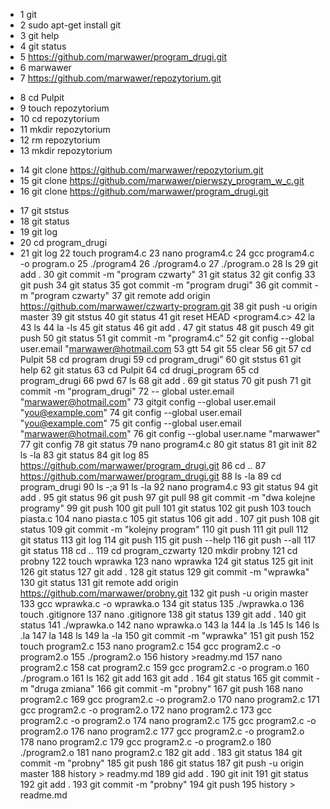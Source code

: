 *    1  git
*    2  sudo apt-get install git
*    3  git help
*    4  git status
*    5  https://github.com/marwawer/program_drugi.git
*    6  marwawer
*    7  https://github.com/marwawer/repozytorium.git
+    8  cd Pulpit
+    9  touch repozytorium
+   10  cd repozytorium
+   11  mkdir repozytorium
+   12  rm repozytorium
+   13  mkdir repozytorium
*   14  git clone https://github.com/marwawer/repozytorium.git
*   15  git clone https://github.com/marwawer/pierwszy_program_w_c.git
*   16  git clone https://github.com/marwawer/program_drugi.git
-   17  git ststus
-   18  git status
-   19  git log
-   20  cd program_drugi
-   21  git log
   22  touch program4.c
   23  nano program4.c
   24  gcc program4.c -o program.o
   25  ./program4
   26  ./program4.o
   27  ./program.o
   28  ls
   29  git add .
   30  git commit -m "program czwarty"
   31  git status
   32  git config
   33  git push
   34  git status
   35  got commit -m "program drugi"
   36  git commit -m "program czwarty"
   37  git remote add origin https://github.com/marwawer/czwarty-program.git
   38  git push -u origin master
   39  git ststus
   40  git status
   41  git reset HEAD <program4.c>
   42  la
   43  ls
   44  la -ls
   45  git status
   46  git add .
   47  git status
   48  git pusch
   49  git push
   50  git status
   51  git commit -m "program4.c"
   52  git config --global user.email "marwawer@hotmail.com
   53  gtt
   54  git
   55  clear
   56  git
   57  cd Pulpit
   58  cd program drugi
   59  cd program_drugi"
   60  git ststus
   61  git help
   62  git status
   63  cd Pulpit
   64  cd drugi_program
   65  cd program_drugi
   66  pwd
   67  ls
   68  git add .
   69  git status
   70  git push
   71  git commit -m "program_drugi"
   72  -- global uster.email "marwawer@hotmail.com"
   73  gitgit config --global user.email "you@example.com"
   74  git config --global user.email "you@example.com"
   75  git config --global user.email "marwawer@hotmail.com"
   76  git config --global user.name "marwawer"
   77  git config
   78  git status
   79  nano program4.c
   80  git status
   81  git init
   82  ls -la
   83  git status
   84  git log
   85  https://github.com/marwawer/program_drugi.git
   86  cd ..
   87  https://github.com/marwawer/program_drugi.git
   88  ls -la
   89  cd program_drugi
   90  ls -;a
   91  ls -la
   92  nano program4.c
   93  git status
   94  git add .
   95  git status
   96  git push
   97  git pull
   98  git commit -m "dwa kolejne programy"
   99  git push
  100  git pull
  101  git status
  102  git push
  103  touch piasta.c
  104  nano piasta.c
  105  git status
  106  git add .
  107  git push
  108  git status
  109  git commit -m "kolejny program"
  110  git push
  111  git pull
  112  git status
  113  git log
  114  git push
  115  git push --help
  116  git push --all
  117  git status
  118  cd ..
  119  cd program_czwarty
  120  mkdir probny
  121  cd probny
  122  touch wprawka
  123  nano wprawka
  124  git status
  125  git init
  126  git status
  127  git add .
  128  git status
  129  git commit -m "wprawka"
  130  git status
  131  git remote add origin https://github.com/marwawer/probny.git
  132  git push -u origin master
  133  gcc wprawka.c -o wprawka.o
  134  git status
  135  ./wprawka.o
  136  touch .gitignore
  137  nano .gitignore
  138  git status
  139  git add .
  140  git status
  141  ./wprawka.o
  142  nano wprawka.o
  143  la
  144  la .ls
  145  ls
  146  ls .la
  147  la
  148  ls
  149  la -la
  150  git commit -m "wprawka"
  151  git push
  152  touch program2.c
  153  nano program2.c
  154  gcc program2.c -o program2.o
  155  ./program2.o
  156  history >readmy.md
  157  nano program2.c
  158  cat program2.c
  159  gcc program2.c -o program.o
  160  ./program.o
  161  ls
  162  git add
  163  git add .
  164  git status
  165  git commit - m "druga zmiana"
  166  git commit -m "probny"
  167  git push
  168  nano program2.c
  169  gcc program2.c -o program2.o
  170  nano program2.c
  171  gcc program2.c -o program2.o
  172  nano program2.c
  173  gcc program2.c -o program2.o
  174  nano program2.c
  175  gcc program2.c -o program2.o
  176  nano program2.c
  177  gcc program2.c -o program2.o
  178  nano program2.c
  179  gcc program2.c -o program2.o
  180  ./program2.o
  181  nano program2.c
  182  git add .
  183  git status
  184  git commit -m "probny"
  185  git push
  186  git status
  187  git push -u origin master
  188  history > readmy.md
  189  gid add .
  190  git init
  191  git status
  192  git add .
  193  git commit -m "probny"
  194  git push
  195  history > readme.md
